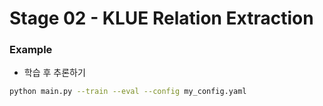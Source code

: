 # Stage 02 - KLUE Relation Extraction

### Example
* 학습 후 추론하기
```bash
python main.py --train --eval --config my_config.yaml

